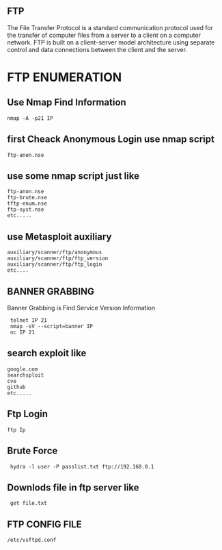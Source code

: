  ## FTP 

The File Transfer Protocol is a standard communication protocol used for the transfer of computer files from a server to a client on a computer network. FTP is built on a client–server model architecture using separate control and data connections between the client and the server.
  

# FTP ENUMERATION
  
## Use Nmap Find Information
  
    nmap -A -p21 IP
   
## first Cheack Anonymous Login use nmap script 
   
    ftp-anon.nse
    

## use some nmap script just like 
 
    ftp-anon.nse
    ftp-brute.nse
    tftp-enum.nse
    ftp-syst.nse
    etc.....    
     
## use Metasploit auxiliary  
  
    auxiliary/scanner/ftp/anonymous
    auxiliary/scanner/ftp/ftp_version
    auxiliary/scanner/ftp/ftp_login
    etc....
    
## BANNER GRABBING
   Banner Grabbing is Find Service Version Information
   
     telnet IP 21
     nmap -sV --script=banner IP
     nc IP 21
    
## search exploit like
  
    google.com
    searchsploit
    cve
    github
    etc.....
    
## Ftp Login
  
    ftp Ip
    
## Brute Force 
  
     hydra -l user -P passlist.txt ftp://192.168.0.1
     
## Downlods file in ftp server like
     
     get file.txt
   
 ## FTP CONFIG FILE 
 
    /etc/vsftpd.conf
